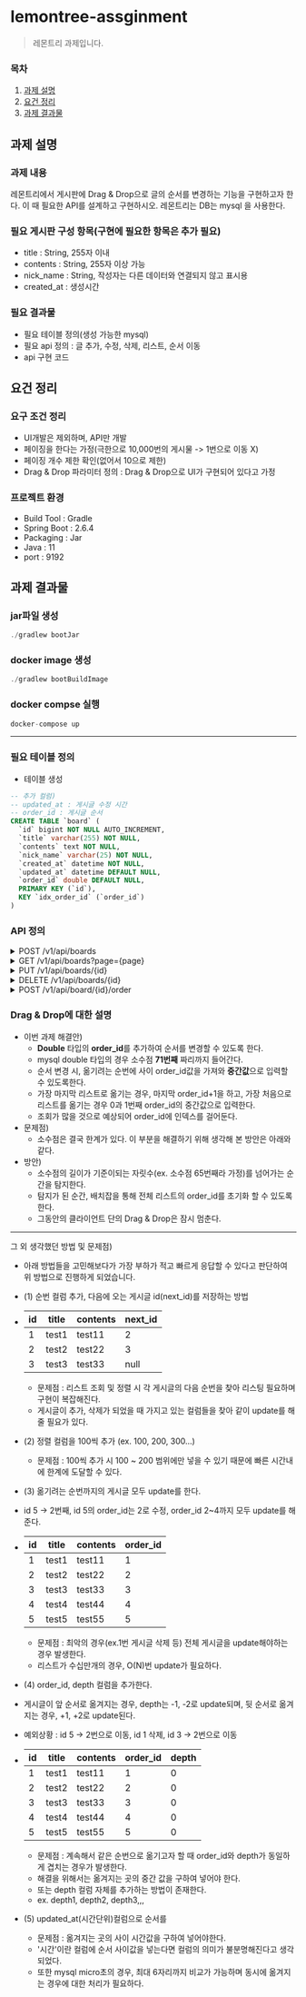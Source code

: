 # lemontree-assginment
> 레몬트리 과제입니다.


### 목차
1. [과제 설명](#과제-설명)
2. [요건 정리](#요건-정리)
3. [과제 결과물](#과제-결과물)


## 과제 설명
### 과제 내용
레몬트리에서 게시판에 Drag & Drop으로 글의 순서를 변경하는 기능을 구현하고자 한다. 
이 때 필요한 API를 설계하고 구현하시오. 레몬트리는 DB는 mysql 을 사용한다.

### 필요 게시판 구성 항목(구현에 필요한 항목은 추가 필요)
- title : String, 255자 이내
- contents : String, 255자 이상 가능
- nick_name : String, 작성자는 다른 데이터와 연결되지 않고 표시용
- created_at : 생성시간

### 필요 결과물
- 필요 테이블 정의(생성 가능한 mysql)
- 필요 api 정의 : 글 추가, 수정, 삭제, 리스트, 순서 이동
- api 구현 코드

## 요건 정리
### 요구 조건 정리
- UI개발은 제외하며, API만 개발
- 페이징을 한다는 가정(극한으로 10,000번의 게시물 -> 1번으로 이동 X)
- 페이징 개수 제한 확인(없어서 10으로 제한)
- Drag & Drop 파라미터 정의 : Drag & Drop으로 UI가 구현되어 있다고 가정


### 프로젝트 환경
- Build Tool : Gradle
- Spring Boot : 2.6.4
- Packaging : Jar
- Java : 11
- port : 9192

## 과제 결과물
### jar파일 생성
```java
./gradlew bootJar
```

### docker image 생성
```java
./gradlew bootBuildImage
```

### docker compse 실행
```java
docker-compose up
```

----
### 필요 테이블 정의
- 테이블 생성
```sql
-- 추가 컬럼)
-- updated_at : 게시글 수정 시간
-- order_id : 게시글 순서
CREATE TABLE `board` (
  `id` bigint NOT NULL AUTO_INCREMENT,
  `title` varchar(255) NOT NULL,
  `contents` text NOT NULL,
  `nick_name` varchar(25) NOT NULL,
  `created_at` datetime NOT NULL,
  `updated_at` datetime DEFAULT NULL,
  `order_id` double DEFAULT NULL,
  PRIMARY KEY (`id`),
  KEY `idx_order_id` (`order_id`)
)
``` 

### API 정의
<details>
  <summary> POST /v1/api/boards </summary>
  
  - Resource : POST /v1/api/boards
  - Description : 게시글 추가 API
  - Parameters :
  <div markdown="1">
    
  |parameter|Desc|type|
  |---|---|---|
  |title|게시글 제목|String|
  |contents|게시글 내용|String|
  |nick_name|작성자|String|
  </div>
  - return : 게시글 id
  
</details>  
<details>
  <summary> GET /v1/api/boards?page={page} </summary>
  
  - Resource : GET /v1/api/boards?page={page}
  - Description : 게시글 리스트 조회 API
  - Parameters :
  <div markdown="1">
    
  |parameter|Desc|
  |---|---|
  |page|리스트 페이지 넘버|
  </div>
  - return : 게시글 리스트(10개씩 페이징)
  
  ```java
  [
    {
        "id": 3,
        "title": "3번",
        "contents": "3번 내용",
        "nick_name": "test2",
        "created_at": "2022-03-20T00:06:19",
        "updated_at": "2022-03-20T00:10:10"
    },
    {
        "id": 2,
        "title": "2번",
        "contents": "2번 내용",
        "nick_name": "test2",
        "created_at": "2022-03-20T00:06:12",
        "updated_at": "2022-03-20T00:06:12"
    }
  ...
  ]
  ```
  
</details> 
<details>
  <summary> PUT /v1/api/boards/{id} </summary>
  
  - Resource : PUT /v1/api/boards/{id}
  - Description : 게시글 수정 API
  - Parameters :
  <div markdown="1">
    
  |parameter|Desc|type|
  |---|---|---|
  |title|게시글 제목|String|
  |contents|게시글 내용|String|
  |nick_name|작성자|String|
  </div>
  
  - return : 수정된 게시글 id
  
</details> 
<details>
  <summary> DELETE /v1/api/boards/{id} </summary>
  
  - Resource : DELETE /v1/api/boards/{id}
  - Description : 게시글 삭제 API
  - return : 게시글 id
  
</details> 
<details>
  <summary> POST /v1/api/board/{id}/order </summary>
  
  - Resource : POST /v1/api/board/{id}/order
  - Description : 게시글 순서 변경 API
  - Parameters : body
  <div markdown="1">
    
  |parameter|Desc|type|
  |---|---|---|
  |target_order_id|옮기려는 곳 순번|Integer|
  </div>
  
  - return : 게시글 id
  
</details> 

### Drag & Drop에 대한 설명
* 이번 과제 해결안) 
  * **Double** 타입의 **order_id**를 추가하여 순서를 변경할 수 있도록 한다.
  * mysql double 타입의 경우 소수점 **71번째** 짜리까지 들어간다.
  * 순서 변경 시, 옮기려는 순번에 사이 order_id값을 가져와 **중간값**으로 입력할 수 있도록한다.
  * 가장 마지막 리스트로 옮기는 경우, 마지막 order_id+1을 하고, 가장 처음으로 리스트를 옮기는 경우 0과 1번째 order_id의 중간값으로 입력한다.
  * 조회가 많을 것으로 예상되어 order_id에 인덱스를 걸어둔다.
* 문제점)
  * 소수점은 결국 한계가 있다. 이 부분을 해결하기 위해 생각해 본 방안은 아래와 같다.
* 방안)
  * 소수점의 길이가 기준이되는 자릿수(ex. 소수점 65번째라 가정)를 넘어가는 순간을 탐지한다.
  * 탐지가 된 순간, 배치잡을 통해 전체 리스트의 order_id를 초기화 할 수 있도록 한다.
  * 그동안의 클라이언트 단의 Drag & Drop은 잠시 멈춘다.

--------
그 외 생각했던 방법 및 문제점)
* 아래 방법들을 고민해보다가 가장 부하가 적고 빠르게 응답할 수 있다고 판단하여 위 방법으로 진행하게 되었습니다.
* (1) 순번 컬럼 추가, 다음에 오는 게시글 id(next_id)를 저장하는 방법
* |id|title|contents|next_id|
  |---|---|---|---|
  |1|test1|test11|2|
  |2|test2|test22|3|
  |3|test3|test33|null|
  
  * 문제점 : 리스트 조회 및 정렬 시 각 게시글의 다음 순번을 찾아 리스팅 필요하며 구현이 복잡해진다.
  * 게시글이 추가, 삭제가 되었을 때 가지고 있는 컬럼들을 찾아 같이 update를 해 줄 필요가 있다.


* (2) 정렬 컬럼을 100씩 추가 (ex. 100, 200, 300...)
  * 문제점 : 100씩 추가 시 100 ~ 200 범위에만 넣을 수 있기 때문에 빠른 시간내에 한계에 도달할 수 있다.


* (3) 옮기려는 순번까지의 게시글 모두 update를 한다.
* id 5 -> 2번째, id 5의 order_id는 2로 수정, order_id 2~4까지 모두 update를 해준다. 
* |id|title|contents|order_id|
  |---|---|---|---|
  |1|test1|test11|1|
  |2|test2|test22|2|
  |3|test3|test33|3|
  |4|test4|test44|4|
  |5|test5|test55|5|
  
  * 문제점 : 최악의 경우(ex.1번 게시글 삭제 등) 전체 게시글을 update해야하는 경우 발생한다.
  * 리스트가 수십만개의 경우, O(N)번 update가 필요하다.
  


* (4) order_id, depth 컬럼을 추가한다.
* 게시글이 앞 순서로 옮겨지는 경우, depth는 -1, -2로 update되며, 뒷 순서로 옮겨지는 경우, +1, +2로 update된다.
* 예외상황 : id 5 -> 2번으로 이동, id 1 삭제, id 3 -> 2번으로 이동
* |id|title|contents|order_id|depth|
  |---|---|---|---|---|
  |1|test1|test11|1|0|
  |2|test2|test22|2|0|
  |3|test3|test33|3|0|
  |4|test4|test44|4|0|
  |5|test5|test55|5|0|
  
  * 문제점 : 계속해서 같은 순번으로 옮기고자 할 때 order_id와 depth가 동일하게 겹치는 경우가 발생한다. 
  * 해결을 위해서는 옮겨지는 곳의 중간 값을 구하여 넣어야 한다.
  * 또는 depth 컬럼 자체를 추가하는 방법이 존재한다.
  * ex. depth1, depth2, depth3,,,


* (5) updated_at(시간단위)컬럼으로 순서를 
  * 문제점 : 옮겨지는 곳의 사이 시간값을 구하여 넣어야한다.
  * '시간'이란 컬럼에 순서 사이값을 넣는다면 컬럼의 의미가 불분명해진다고 생각되었다.
  * 또한 mysql micro초의 경우, 최대 6자리까지 비교가 가능하며 동시에 옮겨지는 경우에 대한 처리가 필요하다.

